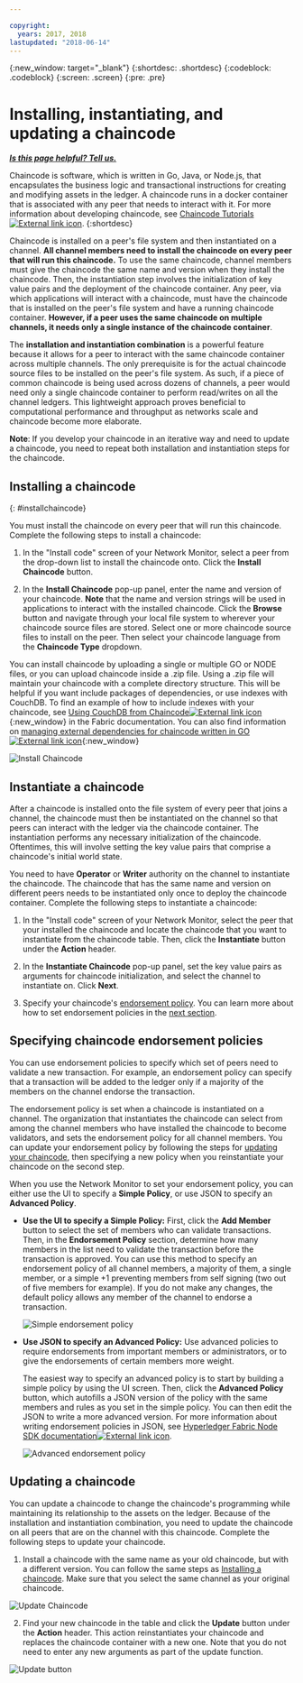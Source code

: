 ```yaml
---

copyright:
  years: 2017, 2018
lastupdated: "2018-06-14"
---
```


{:new_window: target="_blank"}
{:shortdesc: .shortdesc}
{:codeblock: .codeblock}
{:screen: .screen}
{:pre: .pre}

# Installing, instantiating, and updating a chaincode


***[Is this page helpful? Tell us.](https://www.surveygizmo.com/s3/4501493/IBM-Blockchain-Documentation)***


Chaincode is software, which is written in Go, Java, or Node.js, that encapsulates the business logic and transactional instructions
for creating and modifying assets in the ledger. A chaincode runs in a docker container that is associated with any peer that needs to interact with it.  For more information about developing chaincode, see [Chaincode Tutorials ![External link icon](../images/external_link.svg "External link icon")](http://hyperledger-fabric.readthedocs.io/en/latest/chaincode.html).
{:shortdesc}

Chaincode is installed on a peer's file system and then instantiated on a channel. **All channel members need to install the chaincode on every peer that will run this chaincode.** To use the same chaincode, channel members must give the chaincode the same name and version when they install the chaincode. Then, the instantiation step involves the initialization of key value pairs and the deployment of the chaincode container. Any peer, via which applications will interact with a chaincode, must have the chaincode that is installed on the peer's file system and have a running chaincode container. **However, if a peer uses the same chaincode on multiple channels, it needs only a single instance of the chaincode container**.

The **installation and instantiation combination** is a powerful feature because it allows for a peer to interact with the same chaincode container across multiple channels. The only prerequisite is for the actual chaincode source files to be installed on the peer's file system. As such, if a piece of common chaincode is being used across dozens of channels, a peer would need only a single chaincode container to perform read/writes on all the channel ledgers. This lightweight approach proves beneficial to computational performance and throughput as networks scale and chaincode become more elaborate.

**Note**: If you develop your chaincode in an iterative way and need to update a chaincode, you need to repeat both installation and instantiation steps for the chaincode.


## Installing a chaincode
{: #installchaincode}

You must install the chaincode on every peer that will run this chaincode. Complete the following steps to install a chaincode:
1. In the "Install code" screen of your Network Monitor, select a peer from the drop-down list to install the chaincode onto. Click the **Install Chaincode** button.
<!--
  ![Chaincode screen](../images/chaincode_install_overview.png "Chaincode screen")
-->

2. In the **Install Chaincode** pop-up panel, enter the name and version of your chaincode. **Note** that the name and version strings will be used in applications to interact with the installed chaincode. Click the **Browse** button and navigate through your local file system to wherever your chaincode source files are stored. Select one or more chaincode source files to install on the peer. Then select your chaincode language from the **Chaincode Type** dropdown.

You can install chaincode by uploading a single or multiple GO or NODE files, or you can upload chaincode inside a .zip file. Using a .zip file will maintain your chaincode with a complete directory structure. This will be helpful if you want include packages of dependencies, or use indexes with CouchDB. To find an example of how to include indexes with your chaincode, see
[Using CouchDB from Chaincode![External link icon](../images/external_link.svg "External link icon")](http://hyperledger-fabric.readthedocs.io/en/release-1.1/couchdb_as_state_database.html#using-couchdb-from-chaincode){:new_window} in the Fabric documentation. You can also find information on [managing external dependencies for chaincode written in GO![External link icon](../images/external_link.svg "External link icon")](https://hyperledger-fabric.readthedocs.io/en/latest/chaincode4ade.html#managing-external-dependencies-for-chaincode-written-in-go){:new_window}

  ![Install Chaincode](../images/chaincode_install.png "Install Chaincode")

## Instantiate a chaincode
After a chaincode is installed onto the file system of every peer that joins a channel, the chaincode must then be instantiated on the channel so that peers can interact with the ledger via the chaincode container. The instantiation performs any necessary initialization of the chaincode. Oftentimes, this will involve setting the key value pairs that comprise a chaincode's initial world state.

You need to have **Operator** or **Writer** authority on the channel to instantiate the chaincode. The chaincode that has the same name and version on different peers needs to be instantiated only once to deploy the chaincode container. Complete the following steps to instantiate a chaincode:
1. In the "Install code" screen of your Network Monitor, select the peer that your installed the chaincode and locate the chaincode that you want to instantiate from the chaincode table. Then, click the **Instantiate** button under the **Action** header.
<!--
  ![Instantiate Chaincode](../images/chaincode_instantiate.png "Instantiate Chaincode")
-->

2. In the **Instantiate Chaincode** pop-up panel, set the key value pairs as arguments for chaincode initialization, and select the channel to instantiate on.  Click **Next**.
<!--
  ![Instantiate Chaincode panel](../images/chaincode_instantiate_panel.png "Instantiate Chaincode panel")
-->

3. Specify your chaincode's [endorsement policy](../glossary.html#endorsement-policy). You can learn more about how to set endorsement policies in the [next section](#specifying-chaincode-endorsement-policies).

## Specifying chaincode endorsement policies

You can use endorsement policies to specify which set of peers need to validate a new transaction. For example, an endorsement policy can specify that a transaction will be added to the ledger only if a majority of the members on the channel endorse the transaction.

The endorsement policy is set when a chaincode is instantiated on a channel. The organization that instantiates the chaincode can select from among the channel members who have installed the chaincode to become validators, and sets the endorsement policy for all channel members. You can update your endorsement policy by following the steps for [updating your chaincode](#updating-a-chaincode), then specifying a new policy when you reinstantiate your chaincode on the second step.

When you use the Network Monitor to set your endorsement policy, you can either use the UI to specify a **Simple Policy**, or use JSON to specify an **Advanced Policy**.

* **Use the UI to specify a Simple Policy:** First, click the **Add Member** button to select the set of members who can validate transactions. Then, in the **Endorsement Policy** section, determine how many members in the list need to validate the transaction before the transaction is approved. You can use this method to specify an endorsement policy of all channel members, a majority of them, a single member, or a simple +1 preventing members from self signing (two out of five members for example). If you do not make any changes, the default policy allows any member of the channel to endorse a transaction.

  ![Simple endorsement policy](../images/simple_endorsement.png "Simple endorsement policy")

* **Use JSON to specify an Advanced Policy:** Use advanced policies to require endorsements from important members or administrators, or to give the endorsements of certain members more weight.

  The easiest way to specify an advanced policy is to start by building a simple policy by using the UI screen. Then, click the **Advanced Policy** button, which autofills a JSON version of the policy with the same members and rules as you set in the simple policy. You can then edit the JSON to write a more advanced version. For more information about writing endorsement policies in JSON, see [Hyperledger Fabric Node SDK documentation![External link icon](../images/external_link.svg "External link icon")](https://fabric-sdk-node.github.io/global.html#ChaincodeInstantiateUpgradeRequest). <!--You can also find examples of advanced endorsement policies in the main [Hyperledger Fabric documentation![External link icon](../images/external_link.svg "External link icon")](https://hyperledger-fabric.readthedocs.io/en/latest/arch-deep-dive.html#example-endorsement-policies)-->

  ![Advanced endorsement policy](../images/advanced_endorsement.png "Advanced endorsement policy")

## Updating a chaincode

You can update a chaincode to change the chaincode's programming while maintaining its relationship to the assets on the ledger. Because of the installation and instantiation combination, you need to update the chaincode on all peers that are on the channel with this chaincode. Complete the following steps to update your chaincode.

1. Install a chaincode with the same name as your old chaincode, but with a different version. You can follow the same steps as [Installing a chaincode](#installchaincode). Make sure that you select the same channel as your original chaincode.

  ![Update Chaincode](../images/upgrade_chaincode.png "Update Chaincode")

2. Find your new chaincode in the table and click the **Update** button under the **Action** header. This action reinstantiates your chaincode and replaces the chaincode container with a new one. Note that you do not need to enter any new arguments as part of the update function.

  ![Update button](../images/upgrade_button.png "Update button")
